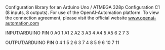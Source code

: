 Configuration library for an Arduino Uno / ATMEGA 328p
Configuration C1 (8 inputs, 8 outputs).
For use of the OpenAI-Automation platform.
To view the connection agreement, please visit the official website www.openai-automation.com

INPUT/ARDUINO PIN
   0    A0
   1    A1
   2    A2
   3    A3
   4    A4
   5    A5
   6    2
   7    3

OUTPUT/ARDUINO PIN
   0    4
   1    5
   2    6
   3    7
   4    8
   5    9
   6    10
   7    11